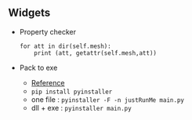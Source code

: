 ## Widgets

- Property checker

    ```
    for att in dir(self.mesh):
        print (att, getattr(self.mesh,att))
    ```

- Pack to exe

    - [Reference](https://www.coderbridge.com/@WeiHaoEric/0b2ced0696cc4c38a62d7b26fa7bbea0)
    - `pip install pyinstaller`
    - one file : `pyinstaller -F -n justRunMe main.py`
    - dll + exe : `pyinstaller main.py`

